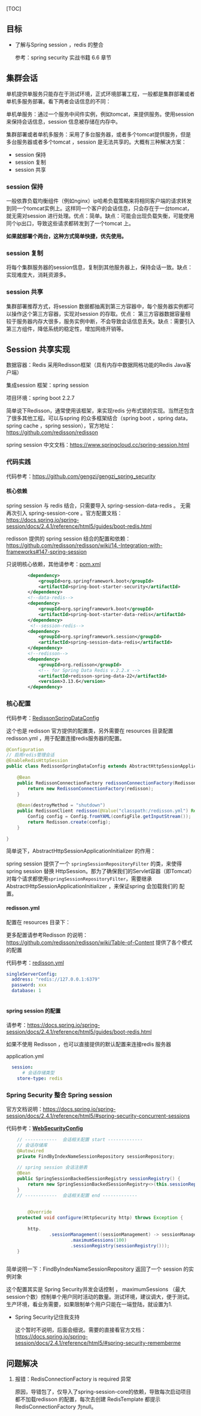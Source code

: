 [TOC]

## 目标

* 了解与Spring session ，redis 的整合

  参考：spring security 实战书籍 6.6 章节

## 集群会话

单机提供单服务只能存在于测试环境，正式环境部署工程，一般都是集群部署或者单机多服务部署。看下两者会话信息的不同：

单机单服务：通过一个服务中间件实例，例如tomcat，来提供服务。使用session来保持会话信息，session 信息被存储在内存中。

集群部署或者单机多服务：采用了多台服务器，或者多个tomcat提供服务，但是多台服务器或者多个tomcat ，session 是无法共享的。大概有三种解决方案：

* session 保持
* session 复制
* session 共享

### session 保持

一般依靠负载均衡组件（例如nginx）ip哈希负载策略来将相同客户端的请求转发到同一个tomcat实例上。这样同一个客户的会话信息，只会存在于一台tomcat，就无需对session 进行处理。优点：简单。缺点：可能会出现负载失衡，可能使用同个ip出口，导致这些请求都转发到了一个tomcat 上。

**如果就部署个两台，这种方式简单快捷，优先使用。**

### session 复制

将每个集群服务器的session信息，复制到其他服务器上，保持会话一致。缺点：实现难度大，消耗资源多。

### session 共享

集群部署推荐方式，将session 数据都抽离到第三方容器中，每个服务器实例都可以操作这个第三方容器，实现对session 的存取。优点： 第三方容器数据容量相较于服务器内存大很多，服务实例中断，不会导致会话信息丢失。缺点：需要引入第三方组件，降低系统的稳定性，增加网络开销等。

## Session 共享实现

数据容器：Redis  采用Redisson框架（具有内存中数据网格功能的Redis Java客户端）

集成session 框架：spring session

项目环境：spring boot 2.2.7 

简单说下Redisson，通常使用该框架，来实现redis 分布式锁的实现。当然还包含了很多其他工程。可以与spring 的众多框架结合（spring boot ，spring data，spring cache ，spring session），官方地址：https://github.com/redisson/redisson

spring session 中文文档：https://www.springcloud.cc/spring-session.html

### 代码实践

代码参考：https://github.com/gengzi/gengzi_spring_security

#### 核心依赖

spring session 与 redis 结合，只需要导入  spring-session-data-redis 。 无需再次引入 spring-session-core 。官方配置文档：https://docs.spring.io/spring-session/docs/2.4.1/reference/html5/guides/boot-redis.html

redisson 提供的 spring session 结合的配置和依赖：https://github.com/redisson/redisson/wiki/14.-Integration-with-frameworks#147-spring-session

只说明核心依赖，其他请参考：[pom.xml](https://github.com/gengzi/gengzi_spring_security/blob/master/gengzi_spring_security/pom.xml)

```xml
        <dependency>
            <groupId>org.springframework.boot</groupId>
            <artifactId>spring-boot-starter-security</artifactId>
        </dependency>
        <!--data-redis-->
        <dependency>
            <groupId>org.springframework.boot</groupId>
            <artifactId>spring-boot-starter-data-redis</artifactId>
        </dependency>
         <!--session-redis-->
        <dependency>
            <groupId>org.springframework.session</groupId>
            <artifactId>spring-session-data-redis</artifactId>
        </dependency>
        <!--redisson-->
        <dependency>
            <groupId>org.redisson</groupId>
            <!-- for Spring Data Redis v.2.2.x -->
            <artifactId>redisson-spring-data-22</artifactId>
            <version>3.13.6</version>
        </dependency>
```

 

### 核心配置

代码参考：[RedissonSpringDataConfig](https://github.com/gengzi/gengzi_spring_security/blob/master/gengzi_spring_security/src/main/java/fun/gengzi/gengzi_spring_security/config/RedissonSpringDataConfig.java)

这个也是 redisson 官方提供的配置类，另外需要在 resources 目录配置  redisson.yml ，用于配置连接redis服务器的配置。

```java
@Configuration
// 启用redis管理会话
@EnableRedisHttpSession
public class RedissonSpringDataConfig extends AbstractHttpSessionApplicationInitializer {
 
    @Bean
    public RedissonConnectionFactory redissonConnectionFactory(RedissonClient redisson) {
        return new RedissonConnectionFactory(redisson);
    }
 
    @Bean(destroyMethod = "shutdown")
    public RedissonClient redisson(@Value("classpath:/redisson.yml") Resource configFile) throws IOException {
        Config config = Config.fromYAML(configFile.getInputStream());
        return Redisson.create(config);
    }
 
}
```

简单说下，AbstractHttpSessionApplicationInitializer 的作用：

spring session 提供了一个 `springSessionRepositoryFilter`  的类，来使得spring session 替换 HttpSession。那为了确保我们的Servlet容器（即Tomcat）对每个请求都使用`springSessionRepositoryFilter`，需要继承 AbstractHttpSessionApplicationInitializer ，来保证spring 会加载我们的 配置。

#### redisson.yml

配置在 resources 目录下：

更多配置请参考Redisson 的说明：https://github.com/redisson/redisson/wiki/Table-of-Content 提供了各个模式的配置

代码参考：[redisson.yml](https://github.com/gengzi/gengzi_spring_security/blob/master/gengzi_spring_security/src/main/resources/redisson.yml)

```yml
singleServerConfig:
  address: "redis://127.0.0.1:6379"
  password: xxx
  database: 1
 
```

#### spring session 的配置

请参考：https://docs.spring.io/spring-session/docs/2.4.1/reference/html5/guides/boot-redis.html

如果不使用 Redisson ，也可以直接提供的默认配置来连接redis 服务器

application.yml

```yml
  session:
      # 会话存储类型
    store-type: redis
```

 

### Spring Security 整合 Spring session

官方文档说明：https://docs.spring.io/spring-session/docs/2.4.1/reference/html5/#spring-security-concurrent-sessions

代码参考：[**WebSecurityConfig**](https://github.com/gengzi/gengzi_spring_security/blob/master/gengzi_spring_security/src/main/java/fun/gengzi/gengzi_spring_security/config/WebSecurityConfig.java)

```java
    // ------------  会话相关配置 start -------------
    // 会话存储库
    @Autowired
    private FindByIndexNameSessionRepository sessionRepository;
 
    // spring session 会话注册表
    @Bean
    public SpringSessionBackedSessionRegistry sessionRegistry() {
        return new SpringSessionBackedSessionRegistry<>(this.sessionRepository);
    }
    // ------------  会话相关配置 end -------------
 
 
        @Override
    protected void configure(HttpSecurity http) throws Exception {
 
        http.
                .sessionManagement((sessionManagement) -> sessionManagement
                        .maximumSessions(100)
                        .sessionRegistry(sessionRegistry()));
    }
 
```

简单说明一下：FindByIndexNameSessionRepository 返回了一个 session 的实例对象

这个配置其实是 Spring Security并发会话控制 ， maximumSessions （最大session个数）控制单个用户同时活动的数量。测试环境，建议调大，便于测试。生产环境，看业务需要，如果限制单个用户只能在一端登陆，就设置为1.

* Spring Security记住我支持

  这个暂时不说明，后面会细说。需要的直接看官方文档：https://docs.spring.io/spring-session/docs/2.4.1/reference/html5/#spring-security-rememberme

## 问题解决

1. 报错：RedisConnectionFactory is required 异常

   原因，导错包了，仅导入了spring-session-core的依赖，导致每次启动项目都不加载redisson 的配置，每次去创建 RedisTemplate 都提示 RedisConnectionFactory  为null。

 

 

 

 
